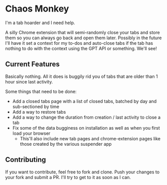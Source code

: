 # Chaos Monkey
I'm a tab hoarder and I need help.

A silly Chrome extension that will semi-randomly close your tabs and store them so you can always go back and open them later. Possibly in the future I'll have it set a context for my to-dos and auto-close tabs if the tab has nothing to do with the context using the GPT API or something. We'll see!


## Current Features
Basically nothing. All it does is buggily rid you of tabs that are older than 1 hour since last activity.

Some things that need to be done:
- Add a closed tabs page with a list of closed tabs, batched by day and sub-sectioned by time
- Add a way to restore tabs
- Add a way to change the duration from creation / last activity to close a tab
- Fix some of the data bugginess on installation as well as when you first load your browser
    - This'll also include new tab pages and chrome-extension pages like those created by the various suspender app


## Contributing
If you want to contribute, feel free to fork and clone. Push your changes to your fork and submit a PR. I'll try to get to it as soon as I can.
